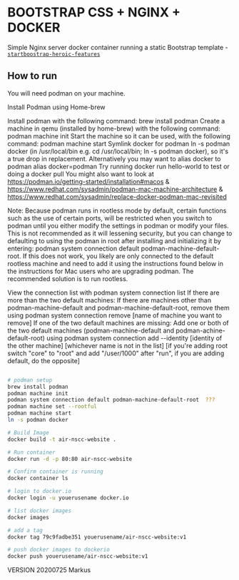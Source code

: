 # BOOTSTRAP CSS + NGINX + DOCKER

Simple Nginx server docker container running a static Bootstrap template - [`startboostrap-heroic-features`](https://github.com/BlackrockDigital/startbootstrap-heroic-features)

## How to run

You will need podman on your machine.

Install Podman using Home-brew

Install podman with the following command: brew install podman
Create a machine in qemu (installed by home-brew) with the following command: podman machine init
Start the machine so it can be used, with the following command: podman machine start
Symlink docker for podman ln -s podman docker  (in /usr/local/bin e.g. cd /usr/local/bin; ln -s podman docker), so it's a true drop in replacement. Alternatively you may want to alias docker to podman alias docker=podman
Try running docker run hello-world to test or doing a docker pull <fully-qualified-image-name>
You might also want to look at https://podman.io/getting-started/installation#macos & https://www.redhat.com/sysadmin/podman-mac-machine-architecture & https://www.redhat.com/sysadmin/replace-docker-podman-mac-revisited

Note: Because podman runs in rootless mode by default, certain functions such as the use of certain ports, will be restricted when you switch to podman until you either modify the settings in podman or modify your files. This is not recommended as it will lessening security, but you can change to defaulting to using the podman in root after installing and initializing it by entering: podman system connection default podman-machine-default-root. If this does not work, you likely are only connected to the default rootless machine and need to add it using the instructions found below in the instructions for Mac users who are upgrading podman. The recommended solution is to run rootless.

View the connection list with podman system connection list
If there are more than the two default machines:
If there are machines other than podman-machine-default and podman-machine-default-root, remove them using podman system connection remove [name of machine you want to remove]
If one of the two default machines are missing:
Add one or both of the two default machines (podman-machine-default and podman-achine-default-root) using podman system connection add --identity [identity of the other machine] [whichever name is not in the list] [if you're adding root switch "core" to "root" and add "/user/1000" after "run", if you are adding default, do the opposite]
  
  

```bash

# podman setup
brew install podman
podman machine init  
podman system connection default podman-machine-default-root  ???
podman machine set --rootful
podman machine start
ln -s podman docker

# Build Image
docker build -t air-nscc-website .

# Run container
docker run -d -p 80:80 air-nscc-website

# Confirm container is running
docker container ls

# login to docker.io
docker login -u youerusename docker.io

# list docker images
docker images 

# add a tag
docker tag 79c9fadbe351 youerusename/air-nscc-website:v1

# push docker images to dockerio
docker push youerusename/air-nscc-website:v1

```
VERSION 20200725
Markus
